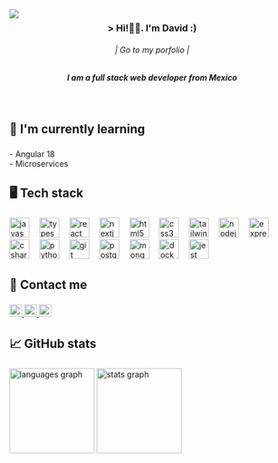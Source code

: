<img align="left" src="https://visitor-badge.laobi.icu/badge?page_id=David-Llanes.David-Llanes&"  />

<h3 align="center">> Hi!✌🏼. I'm David :)</h3>

<h6 align="center">| Go to my porfolio |</h6>


<h5 align="center">I am a full stack web developer from Mexico</h5>

###

<br clear="both">

<h2 align="left">📖 I'm currently learning</h2>

###

<p align="left">- Angular 18<br>- Microservices</p>

###

<h2 align="left">🖥️ Tech stack</h2>

###

<div align="left">
  <img src="https://skillicons.dev/icons?i=js" height="35" alt="javascript logo"  />
  <img width="10" />
  <img src="https://skillicons.dev/icons?i=ts" height="35" alt="typescript logo"  />
  <img width="10" />
  <img src="https://cdn.jsdelivr.net/gh/devicons/devicon/icons/react/react-original.svg" height="35" alt="react logo"  />
  <img width="10" />
  <img src="https://cdn.jsdelivr.net/gh/devicons/devicon/icons/nextjs/nextjs-original.svg" height="35" alt="nextjs logo"  />
  <img width="10" />
  <img src="https://cdn.jsdelivr.net/gh/devicons/devicon/icons/html5/html5-original.svg" height="35" alt="html5 logo"  />
  <img width="10" />
  <img src="https://cdn.jsdelivr.net/gh/devicons/devicon/icons/css3/css3-original.svg" height="35" alt="css3 logo"  />
  <img width="10" />
  <img src="https://cdn.simpleicons.org/tailwindcss/06B6D4" height="35" alt="tailwindcss logo"  />
  <img width="10" />
  <img src="https://cdn.simpleicons.org/nodedotjs/339933" height="35" alt="nodejs logo"  />
  <img width="10" />
  <img src="https://skillicons.dev/icons?i=express" height="35" alt="express logo"  />
  <img width="10" />
  <img src="https://cdn.jsdelivr.net/gh/devicons/devicon/icons/csharp/csharp-original.svg" height="35" alt="csharp logo"  />
  <img width="10" />
  <img src="https://cdn.jsdelivr.net/gh/devicons/devicon/icons/python/python-original.svg" height="35" alt="python logo"  />
  <img width="10" />
  <img src="https://cdn.jsdelivr.net/gh/devicons/devicon/icons/git/git-original.svg" height="35" alt="git logo"  />
  <img width="10" />
  <img src="https://cdn.jsdelivr.net/gh/devicons/devicon/icons/postgresql/postgresql-original.svg" height="35" alt="postgresql logo"  />
  <img width="10" />
  <img src="https://cdn.simpleicons.org/mongodb/47A248" height="35" alt="mongodb logo"  />
  <img width="10" />
  <img src="https://cdn.simpleicons.org/docker/2496ED" height="35" alt="docker logo"  />
  <img width="10" />
  <img src="https://cdn.jsdelivr.net/gh/devicons/devicon/icons/jest/jest-plain.svg" height="35" alt="jest logo"  />
</div>

###

<h2 align="left">🔗 Contact me</h2>

###

<div align="left">
  <a href="https://www.linkedin.com/in/david-llanes" target="_blank">
    <img src="https://img.shields.io/static/v1?message=www.linkedin.com/in/david-llanes&logo=linkedin&label=&color=0077B5&logoColor=white&labelColor=&style=flat" height="22" alt="linkedin logo"  />
  </a>
  <a href="https://www.google.com/intl/es-419/gmail/about/" target="_blank">
    <img src="https://img.shields.io/static/v1?message=david.llanes1019@gmail.com&logo=gmail&label=&color=D14836&logoColor=white&labelColor=&style=flat" height="22" alt="gmail logo"  />
  </a>
  <a href="https://www.instagram.com/david.lb._?igsh=NjJjOHMzejAxcjZ4&utm_source=qr" target="_blank">
    <img src="https://img.shields.io/static/v1?message=david.lb._&logo=instagram&label=&color=E4405F&logoColor=white&labelColor=&style=flat" height="22" alt="instagram logo"  />
  </a>
</div>

###

<h2 align="left">📈 GitHub stats</h2>

###

<div align="left">
  <img src="https://github-readme-stats.vercel.app/api/top-langs?username=David-Llanes&locale=en&hide_title=false&layout=compact&card_width=320&langs_count=5&theme=github_dark&hide_border=true" height="150" alt="languages graph"  />
  <img src="https://github-readme-stats.vercel.app/api?username=David-Llanes&hide_title=false&hide_rank=false&show_icons=true&include_all_commits=true&count_private=true&disable_animations=false&theme=github_dark&locale=en&hide_border=true" height="150" alt="stats graph"  />
</div>

###
